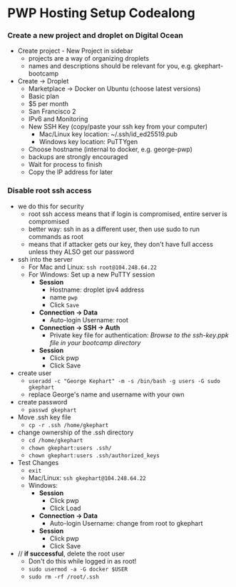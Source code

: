 # PWP Hosting Setup Codealong
### Create a new project and droplet on Digital Ocean
- Create project - New Project in sidebar
    - projects are a way of organizing droplets
    - names and descriptions should be relevant for you, e.g. gkephart-bootcamp
- Create -> Droplet
    - Marketplace -> Docker on Ubuntu (choose latest versions)
    - Basic plan
    - $5 per month
    - San Francisco 2
    - IPv6 and Monitoring
    - New SSH Key (copy/paste your ssh key from your computer)
        - Mac/Linux key location: ~/.ssh/id_ed25519.pub
        - Windows key location: PuTTYgen
    - Choose hostname (internal to docker, e.g. george-pwp)
    - backups are strongly encouraged
    - Wait for process to finish
    - Copy the IP address for later

### Disable root ssh access
- we do this for security
    - root ssh access means that if login is compromised, entire server is compromised
    - better way: ssh in as a different user, then use sudo to run commands as root
    - means that if attacker gets our key, they don't have full access unless they ALSO get our password
- ssh into the server
    - For Mac and Linux: `ssh root@104.248.64.22`
    - For Windows: Set up a new PuTTY session
        - **Session**
            - Hostname: droplet ipv4 address
            - name `pwp`
            - Click `Save`
        - **Connection → Data**
            - Auto-login Username: root
        - **Connection → SSH → Auth**
            - Private key file for authentication: *Browse to the ssh-key.ppk file in your bootcamp directory*
        - **Session**
            - Click pwp
            - Click Save
- create user
    - `useradd -c "George Kephart" -m -s /bin/bash -g users -G sudo gkephart`
    - replace George's name and username with your own
- create password
    - `passwd gkephart`
- Move .ssh key file
    - `cp -r .ssh /home/gkephart`
- change ownership of the .ssh directory
    - `cd /home/gkephart`
    - `chown gkephart:users .ssh/`
    - `chown gkephart:users .ssh/authorized_keys`
- Test Changes
    - `exit`
    - Mac/Linux: `ssh gkephart@104.248.64.22`
    - Windows:
        - **Session**
            - Click pwp
            - Click Load
        - **Connection → Data**
            - Auto-login Username: change from root to gkephart
        - **Session**
            - Click pwp
            - Click Save
- // **if successful**, delete the root user
    - Don't do this while logged in as root!
    - `sudo usermod -a -G docker $USER`
    - `sudo rm -rf /root/.ssh`